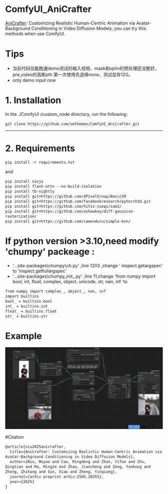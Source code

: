 # ComfyUI_AniCrafter
[AniCrafter](https://github.com/MyNiuuu/AniCrafter): Customizing Realistic Human-Centric Animation via Avatar-Background Conditioning in Video Diffusion Models, you can try this methods  when use ComfyUI.

# Tips 
* 当前代码仅能跑通demo测试的输入视频，mask和splm的预处理还没整好。pre_video的高斯pth 第一次使用先选择none，测试显存12G。
* only demo input now

# 1. Installation

In the ./ComfyUI /custom_node directory, run the following:   
```
git clone https://github.com/smthemex/ComfyUI_AniCrafter.git
```
---

# 2. Requirements  

```
pip install -r requirements.txt
```
and 
```
pip install ninja
pip install flash-attn --no-build-isolation
pip install tb-nightly
pip install git+https://github.com/XPixelGroup/BasicSR
pip install git+https://github.com/facebookresearch/pytorch3d.git
pip install git+https://github.com/hitsz-zuoqi/sam2/
pip install git+https://github.com/ashawkey/diff-gaussian-rasterization/
pip install git+https://github.com/camenduru/simple-knn/

```

# If python version >3.10,need modify 'chumpy' packeage  :
* '...site-packages\chumpy\ch.py' ,line 1203 ,change ' inspect.getargspec' to 'inspect.getfullargspec'
* '...site-packages\chumpy\__init__.py' ,line 11,change  'from numpy import bool, int, float, complex, object, unicode, str, nan, inf 'to
```
from numpy import complex_, object_, nan, inf
import builtins
bool_ = builtins.bool
int_ = builtins.int
float_ = builtins.float
str_ = builtins.str
```


# Example
![](https://github.com/smthemex/ComfyUI_AniCrafter/blob/main/example_workflows/example.gif)


#Citation
```
@article{niu2025anicrafter,
  title={AniCrafter: Customizing Realistic Human-Centric Animation via Avatar-Background Conditioning in Video Diffusion Models},
  author={Niu, Muyao and Cao, Mingdeng and Zhan, Yifan and Zhu, Qingtian and Ma, Mingze and Zhao, Jiancheng and Zeng, Yanhong and Zhong, Zhihang and Sun, Xiao and Zheng, Yinqiang},
  journal={arXiv preprint arXiv:2505.20255},
  year={2025}
}
```
